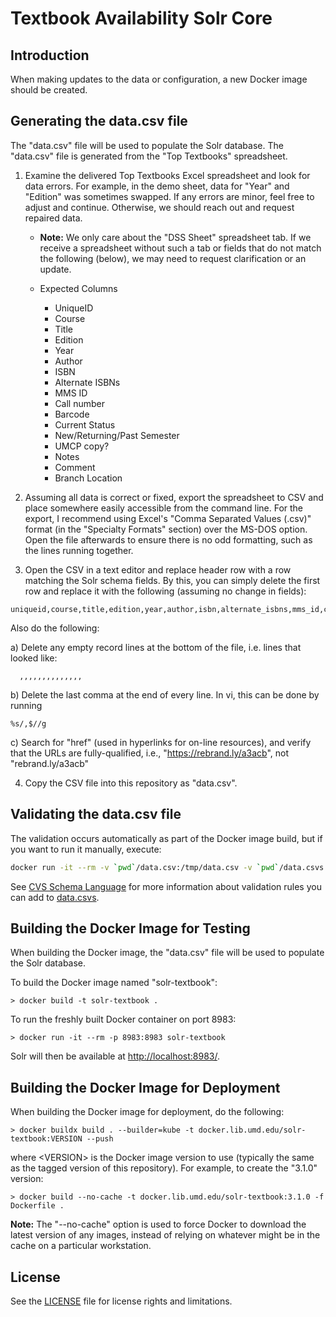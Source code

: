# Textbook Availability Solr Core

## Introduction

When making updates to the data or configuration, a new Docker image should
be created.

## Generating the data.csv file

The "data.csv" file will be used to populate the Solr database. The "data.csv"
file is generated from the "Top Textbooks" spreadsheet.

1) Examine the delivered Top Textbooks Excel spreadsheet and look for data
   errors. For example, in the demo sheet, data for "Year" and "Edition" was
   sometimes swapped. If any errors are minor, feel free to adjust and continue.
   Otherwise, we should reach out and request repaired data.

   * **Note:** We only care about the "DSS Sheet" spreadsheet tab. If we receive
   a spreadsheet without such a tab or fields that do not match the following
   (below), we may need to request clarification or an update.

   * Expected Columns
     * UniqueID
     * Course
     * Title
     * Edition
     * Year
     * Author
     * ISBN
     * Alternate ISBNs
     * MMS ID
     * Call number
     * Barcode
     * Current Status
     * New/Returning/Past Semester
     * UMCP copy?
     * Notes
     * Comment
     * Branch Location

2) Assuming all data is correct or fixed, export the spreadsheet to CSV and
  place somewhere easily accessible from the command line. For the export, I
  recommend using Excel's "Comma Separated Values (.csv)" format (in the
  "Specialty Formats" section) over the MS-DOS option. Open the file
  afterwards to ensure there is no odd formatting, such as the lines running
  together.

3) Open the CSV in a text editor and replace header row with a row matching the
  Solr schema fields. By this, you can simply delete the first row and replace
  it with the following (assuming no change in fields):

  ```
  uniqueid,course,title,edition,year,author,isbn,alternate_isbns,mms_id,call_number,bar_code,current_status,new_returning_past_semester,umcp_copy,test_notes,comment
  ```

  Also do the following:

  a) Delete any empty record lines at the bottom of the file, i.e. lines that looked like:

  ```
  	,,,,,,,,,,,,,,
  ```

  b) Delete the last comma at the end of every line. In vi, this can be done by running

  ```
  %s/,$//g
  ```

  c) Search for "href" (used in hyperlinks for on-line resources), and verify
     that the URLs are fully-qualified, i.e., "https://rebrand.ly/a3acb", not
     "rebrand.ly/a3acb"

4) Copy the CSV file into this repository as "data.csv".

## Validating the data.csv file

The validation occurs automatically as part of the Docker image build, but if you want to run it manually, execute:

```bash
docker run -it --rm -v `pwd`/data.csv:/tmp/data.csv -v `pwd`/data.csvs:/tmp/data.csvs docker.lib.umd.edu/csv-validator:1.1.5-umd-0 validate /tmp/data.csv /tmp/data.csvs
```

See [CVS Schema Language](http://digital-preservation.github.io/csv-schema/csv-schema-1.1.html) for more information about validation rules you can add to [data.csvs](data.csvs).

## Building the Docker Image for Testing

When building the Docker image, the "data.csv" file will be used to populate
the Solr database.

To build the Docker image named "solr-textbook":

```
> docker build -t solr-textbook .
```

To run the freshly built Docker container on port 8983:

```
> docker run -it --rm -p 8983:8983 solr-textbook
```

Solr will then be available at [http://localhost:8983/](http://localhost:8983/).

## Building the Docker Image for Deployment

When building the Docker image for deployment, do the following:

```
> docker buildx build . --builder=kube -t docker.lib.umd.edu/solr-textbook:VERSION --push
```

where \<VERSION> is the Docker image version to use (typically the same as the
tagged version of this repository). For example, to create the "3.1.0" version:

```
> docker build --no-cache -t docker.lib.umd.edu/solr-textbook:3.1.0 -f Dockerfile .
```

**Note:** The "--no-cache" option is used to force Docker to download the latest
version of any images, instead of relying on whatever might be in the cache on a
particular workstation.

## License

See the [LICENSE](LICENSE.txt) file for license rights and limitations.
